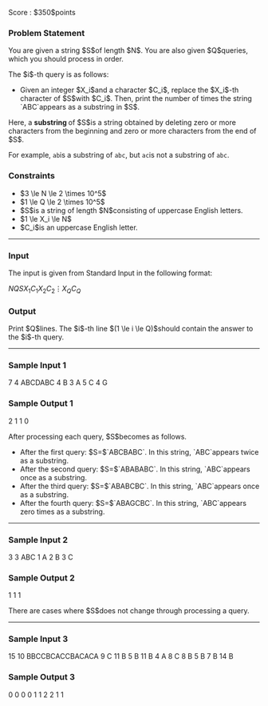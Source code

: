 
<div>

<span>

<span>

<p>
Score : $350$points
</p>

<div>

<section>

### **Problem Statement**

<p>
You are given a string $S$of length $N$. You are also given $Q$queries, which you should process in order.
</p>

<p>
The $i$-th query is as follows:
</p>

<ul>

<li>
Given an integer $X_i$and a character $C_i$, replace the $X_i$-th character of $S$with $C_i$. Then, print the number of times the string `ABC`appears as a substring in $S$.
</li>

</ul>

<p>
Here, a 
<strong>
substring
</strong>
of $S$is a string obtained by deleting zero or more characters from the beginning and zero or more characters from the end of $S$.

For example, `ab`is a substring of `abc`, but `ac`is not a substring of `abc`.  
</p>

</section>

</div>

<div>

<section>

### **Constraints**

<ul>

<li>
$3 \le N \le 2 \times 10^5$
</li>

<li>
$1 \le Q \le 2 \times 10^5$
</li>

<li>
$S$is a string of length $N$consisting of uppercase English letters.
</li>

<li>
$1 \le X_i \le N$
</li>

<li>
$C_i$is an uppercase English letter.
</li>

</ul>

</section>

</div>

---

<div>

<div>

<section>

### **Input**

<p>
The input is given from Standard Input in the following format:
</p>

<div>

$N$$Q$$S$$X_1$$C_1$$X_2$$C_2$$\vdots$$X_Q$$C_Q$
</div>

</section>

</div>

<div>

<section>

### **Output**

<p>
Print $Q$lines.
The $i$-th line $(1 \le i \le Q)$should contain the answer to the $i$-th query.
</p>

</section>

</div>

</div>

---

<div>

<section>

### **Sample Input 1**

<div>

7 4
ABCDABC
4 B
3 A
5 C
4 G

</div>

</section>

</div>

<div>

<section>

### **Sample Output 1**

<div>

2
1
1
0

</div>

<p>
After processing each query, $S$becomes as follows.
</p>

<ul>

<li>
After the first query: $S=$`ABCBABC`. In this string, `ABC`appears twice as a substring.
</li>

<li>
After the second query: $S=$`ABABABC`. In this string, `ABC`appears once as a substring.
</li>

<li>
After the third query: $S=$`ABABCBC`. In this string, `ABC`appears once as a substring.
</li>

<li>
After the fourth query: $S=$`ABAGCBC`. In this string, `ABC`appears zero times as a substring.
</li>

</ul>

</section>

</div>

---

<div>

<section>

### **Sample Input 2**

<div>

3 3
ABC
1 A
2 B
3 C

</div>

</section>

</div>

<div>

<section>

### **Sample Output 2**

<div>

1
1
1

</div>

<p>
There are cases where $S$does not change through processing a query.
</p>

</section>

</div>

---

<div>

<section>

### **Sample Input 3**

<div>

15 10
BBCCBCACCBACACA
9 C
11 B
5 B
11 B
4 A
8 C
8 B
5 B
7 B
14 B

</div>

</section>

</div>

<div>

<section>

### **Sample Output 3**

<div>

0
0
0
0
1
1
2
2
1
1

</div>

</section>

</div>

</span>

</span>

</div>
